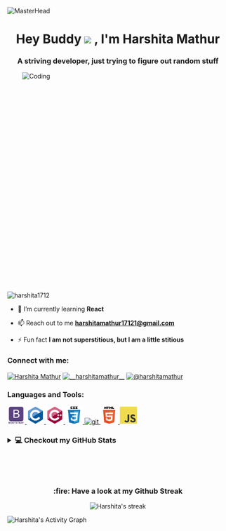 ![MasterHead](https://media-exp1.licdn.com/dms/image/C4E16AQEnHvVh-87NQw/profile-displaybackgroundimage-shrink_200_800/0/1617645113123?e=1624492800&v=beta&t=s85P-u8HQs2OhPDN0Fh2w21Bx1bERauNtaa6nZCA4Uw)

<h1 align="center">Hey Buddy  <img src="https://media.giphy.com/media/hvRJCLFzcasrR4ia7z/giphy.gif" width="28"> , I'm Harshita Mathur</h1>
<h3 align="center">A striving developer, just trying to figure out random stuff</h3>
<img align="right" alt="Coding" width="470" height="500" src="https://i.postimg.cc/brG504Cc/Internet-on-the-go.gif">

<p align="left"> <img src="https://komarev.com/ghpvc/?username=harshita1712&label=Profile%20views&color=0e75b6&style=flat" alt="harshita1712" />
  
</p>

- 🌱 I’m currently learning **React**

- 📫 Reach out to me **harshitamathur17121@gmail.com**

- ⚡ Fun fact **I am not superstitious, but I am a little stitious**


<!-- BLOG-POST-LIST:START -->
<!-- BLOG-POST-LIST:END -->

<h3 align="left">Connect with me:</h3>
<p align="left">
<a href="https://www.linkedin.com/in/harshita-mathur-41ba1319a/" target="blank"><img align="center" src="https://cdn.jsdelivr.net/npm/simple-icons@3.0.1/icons/linkedin.svg" alt="Harshita Mathur" height="30" width="40" /></a>
<a href="https://instagram.com/__harshitamathur__" target="blank"><img align="center" src="https://cdn.jsdelivr.net/npm/simple-icons@3.0.1/icons/instagram.svg" alt="__harshitamathur__" height="30" width="40" /></a>
<a href="https://medium.com/@harshitamathur" target="blank"><img align="center" src="https://cdn.jsdelivr.net/npm/simple-icons@3.0.1/icons/medium.svg" alt="@harshitamathur" height="30" width="40" /></a>
</p>

<h3 align="left">Languages and Tools:</h3>
<p align="left"> <a href="https://getbootstrap.com" target="_blank"> <img src="https://raw.githubusercontent.com/devicons/devicon/master/icons/bootstrap/bootstrap-plain-wordmark.svg" alt="bootstrap" width="40" height="40"/> </a> <a href="https://www.cprogramming.com/" target="_blank"> <img src="https://raw.githubusercontent.com/devicons/devicon/master/icons/c/c-original.svg" alt="c" width="40" height="40"/> </a> <a href="https://www.w3schools.com/cpp/" target="_blank"> <img src="https://raw.githubusercontent.com/devicons/devicon/master/icons/cplusplus/cplusplus-original.svg" alt="cplusplus" width="40" height="40"/> </a> <a href="https://www.w3schools.com/css/" target="_blank"> <img src="https://raw.githubusercontent.com/devicons/devicon/master/icons/css3/css3-original-wordmark.svg" alt="css3" width="40" height="40"/> </a> <a href="https://git-scm.com/" target="_blank"> <img src="https://www.vectorlogo.zone/logos/git-scm/git-scm-icon.svg" alt="git" width="40" height="40"/> </a> <a href="https://www.w3.org/html/" target="_blank"> <img src="https://raw.githubusercontent.com/devicons/devicon/master/icons/html5/html5-original-wordmark.svg" alt="html5" width="40" height="40"/> </a> <a href="https://developer.mozilla.org/en-US/docs/Web/JavaScript" target="_blank"> <img src="https://raw.githubusercontent.com/devicons/devicon/master/icons/javascript/javascript-original.svg" alt="javascript" width="40" height="40"/> </a> </p>
<!-- https://github.com/anuraghazra/github-readme-stats -->
<h3><details> 
  <summary>💻 Checkout my GitHub Stats</summary>
  <br/>
  <p>
  <img alt="harshita's Github Stats" src="https://denvercoder1-github-readme-stats.vercel.app/api?username=harshita1712&show_icons=true&count_private=true&hide_border=true&bg_color=ecebf7&title_color=041372&icon_color=000" />
&nbsp
 <img alt="harshita's Top Languages" src="https://denvercoder1-github-readme-stats.vercel.app/api/top-langs/?username=harshita1712&langs_count=8&layout=compact&hide_border=true&bg_color=ecebf7&title_color=041372&icon_color=000" />
  </p>
  <br/>
</details></h3>

<br>
<br>
<br>
<h3 align="center"> :fire: Have a look at my Github Streak </h3>

<p align="center">
    <img title="🔥 My Github Streak" alt="Harshita's streak" src="http://github-readme-streak-stats.herokuapp.com?user=harshita1712&hide_border=true&background=041372&sideLabels=E5E9FB&currStreakLabel=E5E9FB&dates=E5E9FB&currStreakNum=FFFFFF&sideNums=FFFFFF&ring=264EE4&fire=FFFFFF"/>
</p>



<img alt="Harshita's Activity Graph" src="https://activity-graph.herokuapp.com/graph?username=harshita1712&bg_color=d6cbd6&color=000&line=041372&point=fff&hide_border=true" />



